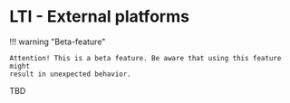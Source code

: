 # LTI - External platforms

!!! warning "Beta-feature"

	Attention! This is a beta feature. Be aware that using this feature might
	result in unexpected behavior.

TBD

